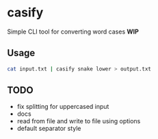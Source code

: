 # casify

Simple CLI tool for converting word cases
**WIP**

## Usage

```sh
cat input.txt | casify snake lower > output.txt
```

## TODO

- fix splitting for uppercased input
- docs
- read from file and write to file using options
- default separator style

